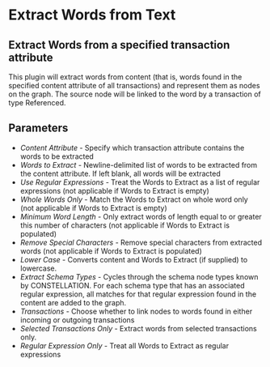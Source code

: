 # Extract Words from Text

## Extract Words from a specified transaction attribute

This plugin will extract words from content (that is, words found in the
specified content attribute of all transactions) and represent them as
nodes on the graph. The source node will be linked to the word by a
transaction of type Referenced.

## Parameters

-   *Content Attribute* - Specify which transaction attribute contains
    the words to be extracted
-   *Words to Extract* - Newline-delimited list of words to be extracted
    from the content attribute. If left blank, all words will be
    extracted
-   *Use Regular Expressions* - Treat the Words to Extract as a list of
    regular expressions (not applicable if Words to Extract is empty)
-   *Whole Words Only* - Match the Words to Extract on whole word only
    (not applicable if Words to Extract is empty)
-   *Minimum Word Length* - Only extract words of length equal to or
    greater this number of characters (not applicable if Words to
    Extract is populated)
-   *Remove Special Characters* - Remove special characters from
    extracted words (not applicable if Words to Extract is populated)
-   *Lower Case* - Converts content and Words to Extract (if supplied)
    to lowercase.
-   *Extract Schema Types* - Cycles through the schema node types known
    by CONSTELLATION. For each schema type that has an associated
    regular expression, all matches for that regular expression found in
    the content are added to the graph.
-   *Transactions* - Choose whether to link nodes to words found in
    either incoming or outgoing transactions
-   *Selected Transactions Only* - Extract words from selected
    transactions only.
-   *Regular Expression Only* - Treat all Words to Extract as regular
    expressions
